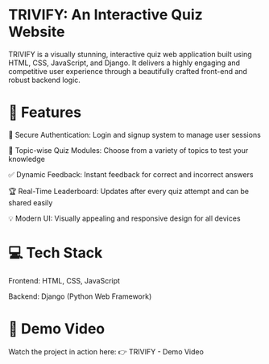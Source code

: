 # TRIVIFY: An Interactive Quiz Website
TRIVIFY is a visually stunning, interactive quiz web application built using HTML, CSS, JavaScript, and Django. It delivers a highly engaging and competitive user experience through a beautifully crafted front-end and robust backend logic.

# 🌟 Features
🔐 Secure Authentication: Login and signup system to manage user sessions

🧠 Topic-wise Quiz Modules: Choose from a variety of topics to test your knowledge

✅ Dynamic Feedback: Instant feedback for correct and incorrect answers

🏆 Real-Time Leaderboard: Updates after every quiz attempt and can be shared easily

💡 Modern UI: Visually appealing and responsive design for all devices

# 💻 Tech Stack
Frontend: HTML, CSS, JavaScript

Backend: Django (Python Web Framework)

# 🎥 Demo Video
Watch the project in action here:
👉 TRIVIFY - Demo Video
